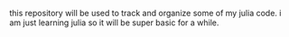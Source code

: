 this repository will be used to track and organize some of my julia code.  i am just learning julia so it will be super basic for a while.  
